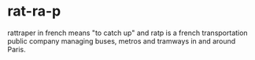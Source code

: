 rat-ra-p
========

rattraper in french means "to catch up" and ratp is a french transportation public company managing buses, metros and tramways in and around Paris.
